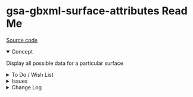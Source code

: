 # gsa-gbxml-surface-attributes Read Me

[Source code](  )

<details open >

<summary>Concept</summary>

Display all possible data for a particular surface

</details>

<details>

<summary>To Do / Wish List</summary>

2019-06-28 ~ Theo ~ Add CAD Object ID group
2019-06-28 ~ Theo ~ Add button to view all surfaces of type
2019-06-28 ~ Theo ~ Add buttons for construction and cad ID group
</details>

<details>

<summary>Issues</summary>


</details>

<details>

<summary>Change Log</summary>

### 2019-09-04 ~ Theo

0.17.04-0gsa

* C: updated attribute titles


### 2019-06-28 ~ Theo

Dealt with

* 2019-06-26 ~ Theo ~ Reselect previously selected surface
* 2019-06-26 ~ Theo ~ Update the opacity of surfaces, spaces, storeys, zones


### 2019-06-26 ~ Theo

* F - First commit of read me

</details>